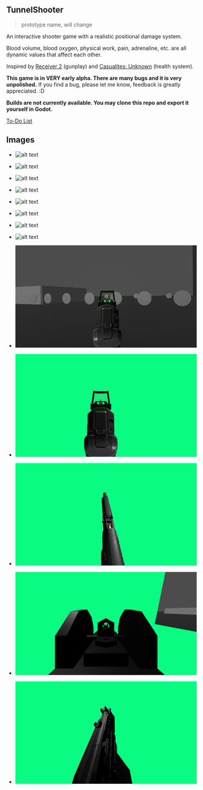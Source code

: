 ## TunnelShooter 
> prototype name, will change

An interactive shooter game with a realistic positional damage system. 

Blood volume, blood oxygen, physical work, pain, adrenaline, etc. are all dynamic values that affect each other.

Inspired by [Receiver 2](https://receiver2.com) (gunplay) and [Casualites: Unknown](https://orsonik.itch.io/scav-prototype) (health system).

**This game is in VERY early alpha. There are many bugs and it is very unpolished.**
If you find a bug, please let me know, feedback is greatly appreciated. :D

**Builds are not currently available. You may clone this repo and export it yourself in Godot.**

[To-Do List](TO-DO.md)

## Images
- ![alt text](/gallery/healthy.png)
- ![alt text](/gallery/shot.png)
- ![alt text](/gallery/cardiac_arrest.png)
- ![alt text](/gallery/affliction1.png)
- ![alt text](/gallery/affliction2.png)
- ![alt text](/gallery/affliction3.png)
- ![alt text](/gallery/affliction4.png)
- ![alt text](/gallery/affliction5.png)

- ![alt text](/gallery/ss320_1.png)
- ![alt text](/gallery/ss320_2.png)
- ![alt text](/gallery/ss320_3.png)

- ![alt text](/gallery/uzi_1.png)
- ![alt text](/gallery/uzi_2.png)
